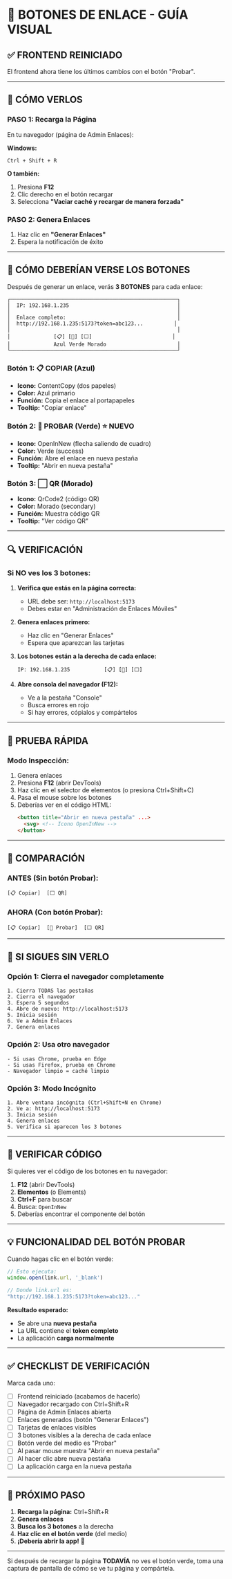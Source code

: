 # 🔘 BOTONES DE ENLACE - GUÍA VISUAL

## ✅ FRONTEND REINICIADO

El frontend ahora tiene los últimos cambios con el botón "Probar".

---

## 🎯 CÓMO VERLOS

### **PASO 1: Recarga la Página**

En tu navegador (página de Admin Enlaces):

**Windows:**

```
Ctrl + Shift + R
```

**O también:**

1. Presiona **F12**
2. Clic derecho en el botón recargar
3. Selecciona **"Vaciar caché y recargar de manera forzada"**

### **PASO 2: Genera Enlaces**

1. Haz clic en **"Generar Enlaces"**
2. Espera la notificación de éxito

---

## 👀 CÓMO DEBERÍAN VERSE LOS BOTONES

Después de generar un enlace, verás **3 BOTONES** para cada enlace:

```
┌──────────────────────────────────────────────────────┐
│  IP: 192.168.1.235                                   │
│                                                      │
│  Enlace completo:                                    │
│  http://192.168.1.235:5173?token=abc123...          │
│                                                      │
│              [📋] [🔗] [⬜]                          │
│              Azul Verde Morado                       │
└──────────────────────────────────────────────────────┘
```

### **Botón 1: 📋 COPIAR (Azul)**

- **Icono:** ContentCopy (dos papeles)
- **Color:** Azul primario
- **Función:** Copia el enlace al portapapeles
- **Tooltip:** "Copiar enlace"

### **Botón 2: 🔗 PROBAR (Verde)** ⭐ NUEVO

- **Icono:** OpenInNew (flecha saliendo de cuadro)
- **Color:** Verde (success)
- **Función:** Abre el enlace en nueva pestaña
- **Tooltip:** "Abrir en nueva pestaña"

### **Botón 3: ⬜ QR (Morado)**

- **Icono:** QrCode2 (código QR)
- **Color:** Morado (secondary)
- **Función:** Muestra código QR
- **Tooltip:** "Ver código QR"

---

## 🔍 VERIFICACIÓN

### Si NO ves los 3 botones:

1. **Verifica que estás en la página correcta:**

   - URL debe ser: `http://localhost:5173`
   - Debes estar en "Administración de Enlaces Móviles"

2. **Genera enlaces primero:**

   - Haz clic en "Generar Enlaces"
   - Espera que aparezcan las tarjetas

3. **Los botones están a la derecha de cada enlace:**

   ```
   IP: 192.168.1.235           [📋] [🔗] [⬜]
   ```

4. **Abre consola del navegador (F12):**
   - Ve a la pestaña "Console"
   - Busca errores en rojo
   - Si hay errores, cópialos y compártelos

---

## 🧪 PRUEBA RÁPIDA

### **Modo Inspección:**

1. Genera enlaces
2. Presiona **F12** (abrir DevTools)
3. Haz clic en el selector de elementos (o presiona Ctrl+Shift+C)
4. Pasa el mouse sobre los botones
5. Deberías ver en el código HTML:
   ```html
   <button title="Abrir en nueva pestaña" ...>
     <svg> <!-- Icono OpenInNew -->
   </button>
   ```

---

## 📸 COMPARACIÓN

### ANTES (Sin botón Probar):

```
[📋 Copiar]  [⬜ QR]
```

### AHORA (Con botón Probar):

```
[📋 Copiar]  [🔗 Probar]  [⬜ QR]
```

---

## 🚨 SI SIGUES SIN VERLO

### Opción 1: Cierra el navegador completamente

```
1. Cierra TODAS las pestañas
2. Cierra el navegador
3. Espera 5 segundos
4. Abre de nuevo: http://localhost:5173
5. Inicia sesión
6. Ve a Admin Enlaces
7. Genera enlaces
```

### Opción 2: Usa otro navegador

```
- Si usas Chrome, prueba en Edge
- Si usas Firefox, prueba en Chrome
- Navegador limpio = caché limpio
```

### Opción 3: Modo Incógnito

```
1. Abre ventana incógnita (Ctrl+Shift+N en Chrome)
2. Ve a: http://localhost:5173
3. Inicia sesión
4. Genera enlaces
5. Verifica si aparecen los 3 botones
```

---

## 🔧 VERIFICAR CÓDIGO

Si quieres ver el código de los botones en tu navegador:

1. **F12** (abrir DevTools)
2. **Elementos** (o Elements)
3. **Ctrl+F** para buscar
4. Busca: `OpenInNew`
5. Deberías encontrar el componente del botón

---

## 💡 FUNCIONALIDAD DEL BOTÓN PROBAR

Cuando hagas clic en el botón verde:

```javascript
// Esto ejecuta:
window.open(link.url, '_blank')

// Donde link.url es:
"http://192.168.1.235:5173?token=abc123..."
```

**Resultado esperado:**

- Se abre una **nueva pestaña**
- La URL contiene el **token completo**
- La aplicación **carga normalmente**

---

## ✅ CHECKLIST DE VERIFICACIÓN

Marca cada uno:

- [ ] Frontend reiniciado (acabamos de hacerlo)
- [ ] Navegador recargado con Ctrl+Shift+R
- [ ] Página de Admin Enlaces abierta
- [ ] Enlaces generados (botón "Generar Enlaces")
- [ ] Tarjetas de enlaces visibles
- [ ] 3 botones visibles a la derecha de cada enlace
- [ ] Botón verde del medio es "Probar"
- [ ] Al pasar mouse muestra "Abrir en nueva pestaña"
- [ ] Al hacer clic abre nueva pestaña
- [ ] La aplicación carga en la nueva pestaña

---

## 🎯 PRÓXIMO PASO

1. **Recarga la página:** Ctrl+Shift+R
2. **Genera enlaces**
3. **Busca los 3 botones** a la derecha
4. **Haz clic en el botón verde** (del medio)
5. **¡Debería abrir la app!** 🚀

---

Si después de recargar la página **TODAVÍA** no ves el botón verde, toma una captura de pantalla de cómo se ve tu página y compártela.
